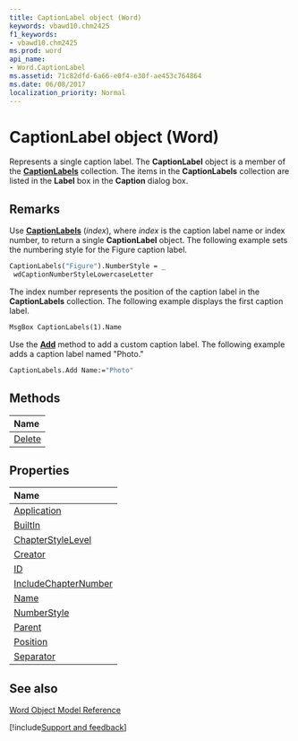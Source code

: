 ```yaml
---
title: CaptionLabel object (Word)
keywords: vbawd10.chm2425
f1_keywords:
- vbawd10.chm2425
ms.prod: word
api_name:
- Word.CaptionLabel
ms.assetid: 71c82dfd-6a66-e0f4-e30f-ae453c764864
ms.date: 06/08/2017
localization_priority: Normal
---
```



# CaptionLabel object (Word)

Represents a single caption label. The  **CaptionLabel** object is a member of the **[CaptionLabels](Word.captionlabels.md)** collection. The items in the **CaptionLabels** collection are listed in the **Label** box in the **Caption** dialog box.


## Remarks

Use  **[CaptionLabels](Word.Application.CaptionLabels.md)** (_index_), where _index_ is the caption label name or index number, to return a single **CaptionLabel** object. The following example sets the numbering style for the Figure caption label.


```vb
CaptionLabels("Figure").NumberStyle = _ 
 wdCaptionNumberStyleLowercaseLetter
```

The index number represents the position of the caption label in the  **CaptionLabels** collection. The following example displays the first caption label.




```vb
MsgBox CaptionLabels(1).Name
```

Use the  **[Add](Word.CaptionLabels.Add.md)** method to add a custom caption label. The following example adds a caption label named "Photo."




```vb
CaptionLabels.Add Name:="Photo"
```


## Methods



|Name|
|:-----|
|[Delete](Word.CaptionLabel.Delete.md)|

## Properties



|Name|
|:-----|
|[Application](Word.CaptionLabel.Application.md)|
|[BuiltIn](Word.CaptionLabel.BuiltIn.md)|
|[ChapterStyleLevel](Word.CaptionLabel.ChapterStyleLevel.md)|
|[Creator](Word.CaptionLabel.Creator.md)|
|[ID](Word.CaptionLabel.ID.md)|
|[IncludeChapterNumber](Word.CaptionLabel.IncludeChapterNumber.md)|
|[Name](Word.CaptionLabel.Name.md)|
|[NumberStyle](Word.CaptionLabel.NumberStyle.md)|
|[Parent](Word.CaptionLabel.Parent.md)|
|[Position](Word.CaptionLabel.Position.md)|
|[Separator](Word.CaptionLabel.Separator.md)|

## See also


[Word Object Model Reference](overview/Word/object-model.md)

[!include[Support and feedback](~/includes/feedback-boilerplate.md)]